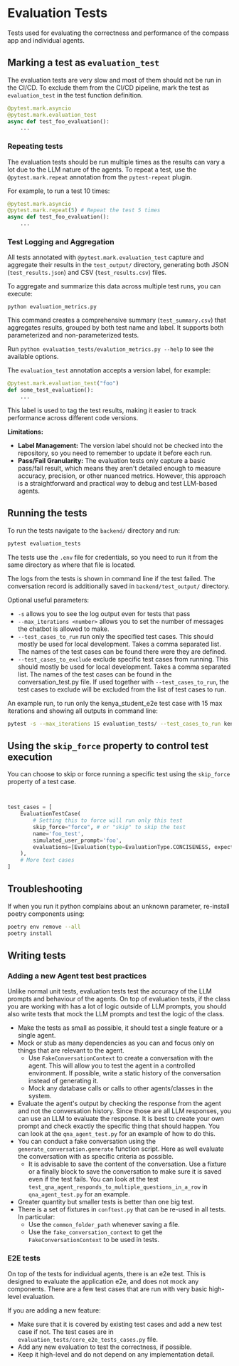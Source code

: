 # Evaluation Tests

Tests used for evaluating the correctness and performance of the
compass app and individual agents.

## Marking a test as `evaluation_test`

The evaluation tests are very slow and most of them should not be run in the CI/CD. To exclude them from the CI/CD
pipeline,
mark the test as `evaluation_test` in the test function definition.

```python
@pytest.mark.asyncio
@pytest.mark.evaluation_test
async def test_foo_evaluation():
    ...
```

### Repeating tests
The evaluation tests should be run multiple times as the results can vary a lot due to the LLM nature of the agents. To repeat a test, use the
`@pytest.mark.repeat` annotation from the `pytest-repeat` plugin.

For example, to run a test 10 times:

```python
@pytest.mark.asyncio
@pytest.mark.repeat(5) # Repeat the test 5 times
async def test_foo_evaluation():
    ...
```

### Test Logging and Aggregation

All tests annotated with `@pytest.mark.evaluation_test` capture and aggregate their results in the `test_output/` directory, generating both JSON (`test_results.json`) and CSV (`test_results.csv`) files.

To aggregate and summarize this data across multiple test runs, you can execute:

```
python evaluation_metrics.py
```

This command creates a comprehensive summary (`test_summary.csv`) that aggregates results, grouped by both test name and label. It supports both parameterized and non-parameterized tests.

Run `python evaluation_tests/evalution_metrics.py --help` to see the available options.


The `evaluation_test` annotation accepts a version label, for example:

```python
@pytest.mark.evaluation_test("foo")
def some_test_evaluation():
    ...
```

This label is used to tag the test results, making it easier to track performance across different code versions.

**Limitations:**

* **Label Management:** The version label should not be checked into the repository, so you need to remember to update it before each run.
* **Pass/Fail Granularity:** The evaluation tests only capture a basic pass/fail result, which means they aren't detailed enough to measure accuracy, precision, or other nuanced metrics. However, this approach is a straightforward and practical way to debug and test LLM-based agents.


## Running the tests

To run the tests navigate to the `backend/` directory and run:

```bash
pytest evaluation_tests
```

The tests use the `.env` file for credentials, so you need to run it from the same directory as where that file is
located.

The logs from the tests is shown in command line if the test failed. The conversation record is additionally saved
in `backend/test_output/` directory.

Optional useful parameters:

- `-s` allows you to see the log output even for tests that pass
- `--max_iterations <number>` allows you to set the number of messages the chatbot is allowed to make.
- `--test_cases_to_run` run only the specified test cases. This should mostly be used for local
  development. Takes a comma separated list. The names of the test cases can be found there were they are defined.
- `--test_cases_to_exclude` exclude specific test cases from running. This should mostly be used for local
  development. Takes a comma separated list. The names of the test cases can be found in the conversation_test.py file. If used together
  with `--test_cases_to_run`, the test cases to exclude will be excluded from the list of test cases to run.

An example run, to run only the kenya_student_e2e test case with 15 max iterations and showing all outputs in command line:

```bash
pytest -s --max_iterations 15 evaluation_tests/ --test_cases_to_run kenya_student_e2e
```

## Using the `skip_force` property to control test execution

You can choose to skip or force running a specific test using the `skip_force` property of a test case.

```python


test_cases = [
    EvaluationTestCase(
        # Setting this to force will run only this test
        skip_force="force", # or "skip" to skip the test     
        name='foo_test',
        simulated_user_prompt='foo',
        evaluations=[Evaluation(type=EvaluationType.CONCISENESS, expected=70)]
    ),
    # More text cases
]

```

## Troubleshooting

If when you run it python complains about an unknown parameter, re-install poetry components using:

```bash
poetry env remove --all
poetry install
```

## Writing tests

### Adding a new Agent test best practices

Unlike normal unit tests, evaluation tests test the accuracy of the LLM prompts and behaviour of the agents. On top of
evaluation tests, if the class you are working with has a lot of logic outside of LLM prompts, you should also write
tests that mock the LLM prompts and test the logic of the class.

- Make the tests as small as possible, it should test a single feature or a single agent.
- Mock or stub as many dependencies as you can and focus only on things that are relevant to the agent.
    - Use `FakeConversationContext` to create a conversation with the agent. This will allow you to test the agent in a
      controlled environment. If possible, write a static history of the conversation instead of generating it.
    - Mock any database calls or calls to other agents/classes in the system.
- Evaluate the agent's output by checking the response from the agent and not the conversation history. Since those are
  all LLM responses, you can use an LLM to evaluate the response. It is best to create your own prompt and check exactly
  the specific thing that should happen. You can look at the `qna_agent_test.py` for an example of how to do this.
- You can conduct a fake conversation using the `generate_conversation.generate` function script. Here as well evaluate
  the conversation with as specific criteria as possible.
    - It is advisable to save the content of the conversation. Use a fixture or a finally block to save the conversation
      to make sure it is saved even if the test fails. You can look at the test `test_qna_agent_responds_to_multiple_questions_in_a_row` in `qna_agent_test.py`
      for an example.
- Greater quantity but smaller tests is better than one big test.
- There is a set of fixtures in `conftest.py` that can be re-used in all tests. In particular:
    - Use the `common_folder_path` whenever saving a file.
    - Use the `fake_conversation_context` to get the `FakeConversationContext` to be used in tests.

### E2E tests

On top of the tests for individual agents, there is an e2e test. This is designed to evaluate the application e2e, and
does not mock any components. There are a few test cases that are run with very basic high-level evaluation.

If you are adding a new feature:

- Make sure that it is covered by existing test cases and add a new test case if not. The test cases are
  in `evaluation_tests/core_e2e_tests_cases.py` file.
- Add any new evaluation to test the correctness, if possible.
- Keep it high-level and do not depend on any implementation detail.
